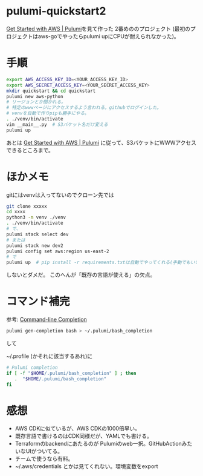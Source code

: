 # pulumi-quickstart2

[Get Started with AWS | Pulumi](https://www.pulumi.com/docs/get-started/aws/)を見て作った
2番めののプロジェクト
(最初のプロジェクトはaws-goでやったらpulumi upにCPUが耐えられなかった)。


# 手順

```bash
export AWS_ACCESS_KEY_ID=<YOUR_ACCESS_KEY_ID>
export AWS_SECRET_ACCESS_KEY=<YOUR_SECRET_ACCESS_KEY>
mkdir quickstart && cd quickstart
pulumi new aws-python
# リージョンとか聞かれる。
# 特定のwwwページにアクセスするよう言われる。githubでログインした。
# venvを自動で作りpipも勝手にやる。
. ./venv/bin/activate
vim __main__.py  # S3バケット名だけ変える
pulumi up
```

あとは [Get Started with AWS | Pulumi](https://www.pulumi.com/docs/get-started/aws/)
に従って、S3バケットにWWWアクセスできるところまで。


# ほかメモ

gitにはvenvは入ってないのでクローン先では

```bash
git clone xxxxx
cd xxxx
python3 -m venv ./venv
. ./venv/bin/activate
# で、
pulumi stack select dev
# または
pulumi stack new dev2
pulumi config set aws:region us-east-2
# で
pulumi up  # pip install -r requirements.txtは自動でやってくれる(手動でもいいけど)
```

しないとダメだ。
このへんが「既存の言語が使える」の欠点。


# コマンド補完

参考: [Command\-line Completion](https://www.pulumi.com/docs/reference/cli/#command-line-completion)

```bash
pulumi gen-completion bash > ~/.pulumi/bash_completion
```
して

~/.profile (かそれに該当するあれ)に
```bash
# Pulumi completion
if [ -f "$HOME/.pulumi/bash_completion" ] ; then
   .  "$HOME/.pulumi/bash_completion"
fi
```


# 感想

- AWS CDKに似ているが、AWS CDKの1000倍早い。
- 既存言語で書けるのはCDK同様だが、YAMLでも書ける。
- Terraformのbackendにあたるのが Pulumiのweb一択。GitHubActionみたいなUIがついてる。
- チームで使うなら有料。
- ~/.aws/credentials とかは見てくれない。環境変数をexport
